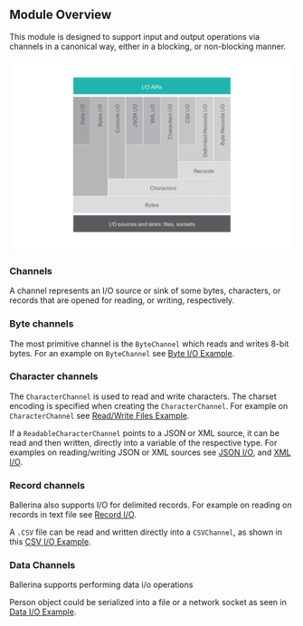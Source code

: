 ## Module Overview

This module is designed to support input and output operations via channels in a canonical way, either in a blocking,
or non-blocking manner.

![architecture](resources/package-architecture.svg)

### Channels
A channel represents an I/O source or sink of some bytes, characters, or records that are opened for reading, or
writing, respectively.

### Byte channels
The most primitive channel is the `ByteChannel` which reads and writes 8-bit bytes. For an example on `ByteChannel` see [Byte I/O Example](https://ballerina.io/v1-2/learn/by-example/byte-io.html).

### Character channels
The `CharacterChannel` is used to read and write characters. The charset encoding is specified when creating the `CharacterChannel`. For example on `CharacterChannel` see [Read/Write Files Example](https://ballerina.io/v1-2/learn/by-example/character-io.html).

If a `ReadableCharacterChannel` points to a JSON or XML source, it can be read and then written, directly into a variable of
the respective type. For examples on reading/writing JSON or XML sources see [JSON I/O](https://ballerina.io/v1-2/learn/by-example/json-io.html), and [XML I/O](https://ballerina.io/v1-2/learn/by-example/xml-io.html).

### Record channels

Ballerina also supports I/O for delimited records. For example on reading on records in text file see [Record I/O](https://ballerina.io/v1-2/learn/by-example/record-io.html).

A `.CSV` file can be read and written directly into a `CSVChannel`, as shown in this [CSV I/O Example](https://ballerina.io/v1-2/learn/by-example/csv-io.html).

### Data Channels
Ballerina supports performing data i/o operations

Person object could be serialized into a file or a network socket as seen in [Data I/O Example](https://ballerina.io/v1-2/learn/by-example/data-io.html).


